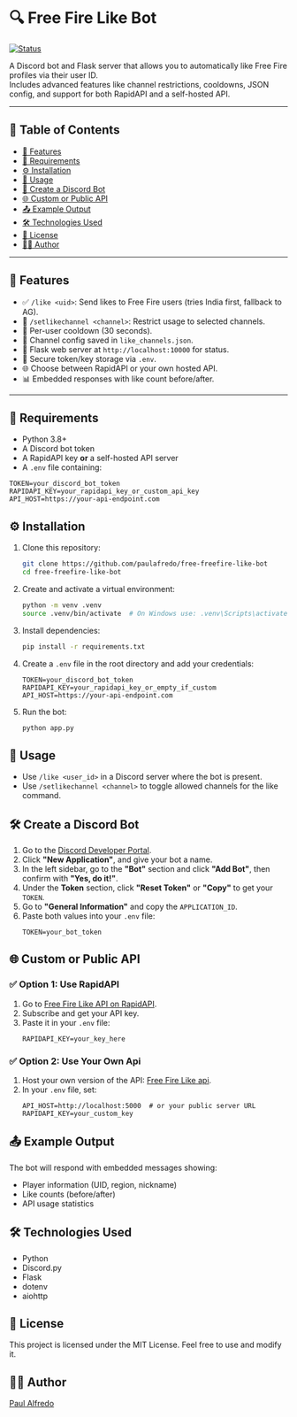 # 🔍 Free Fire Like Bot

[![Status](https://img.shields.io/badge/status-active-brightgreen)](https://img.shields.io/badge/status-active-brightgreen)

A Discord bot and Flask server that allows you to automatically like Free Fire profiles via their user ID.  
Includes advanced features like channel restrictions, cooldowns, JSON config, and support for both RapidAPI and a self-hosted API.

---

## 📌 Table of Contents

- [🚀 Features](#-features)
- [🧰 Requirements](#-requirements)
- [⚙️ Installation](#-installation)
- [💬 Usage](#-usage)
- [🤖 Create a Discord Bot](#-create-a-discord-bot)
- [🌐 Custom or Public API](#-custom-or-public-api)
- [📤 Example Output](#-example-output)
- [🛠 Technologies Used](#-technologies-used)
- [📄 License](#-license)
- [👨‍💻 Author](#-author)

---

## 🚀 Features

- ✅ `/like <uid>`: Send likes to Free Fire users (tries India first, fallback to AG).
- 🔐 `/setlikechannel <channel>`: Restrict usage to selected channels.
- 🔁 Per-user cooldown (30 seconds).
- 🧠 Channel config saved in `like_channels.json`.
- 📡 Flask web server at `http://localhost:10000` for status.
- 🔑 Secure token/key storage via `.env`.
- 🌐 Choose between RapidAPI or your own hosted API.
- 📊 Embedded responses with like count before/after.

---

## 🧰 Requirements

- Python 3.8+
- A Discord bot token
- A RapidAPI key **or** a self-hosted API server
- A `.env` file containing:

```
TOKEN=your_discord_bot_token
RAPIDAPI_KEY=your_rapidapi_key_or_custom_api_key
API_HOST=https://your-api-endpoint.com
```

## ⚙️ Installation

1. Clone this repository:
   ```bash
   git clone https://github.com/paulafredo/free-freefire-like-bot
   cd free-freefire-like-bot
   ```

2. Create and activate a virtual environment:
   ```bash
   python -m venv .venv
   source .venv/bin/activate  # On Windows use: .venv\Scripts\activate
   ```

3. Install dependencies:
   ```bash
   pip install -r requirements.txt
   ```

4. Create a `.env` file in the root directory and add your credentials:
   ```
   TOKEN=your_discord_bot_token
   RAPIDAPI_KEY=your_rapidapi_key_or_empty_if_custom
   API_HOST=https://your-api-endpoint.com
   ```

5. Run the bot:
   ```bash
   python app.py
   ```

## 💬 Usage

- Use `/like <user_id>` in a Discord server where the bot is present.
- Use `/setlikechannel <channel>` to toggle allowed channels for the like command.

## 🛠️ Create a Discord Bot

1. Go to the [Discord Developer Portal](https://discord.com/developers/applications).
2. Click **"New Application"**, and give your bot a name.
3. In the left sidebar, go to the **"Bot"** section and click **"Add Bot"**, then confirm with **"Yes, do it!"**.
4. Under the **Token** section, click **"Reset Token"** or **"Copy"** to get your `TOKEN`.
5. Go to **"General Information"** and copy the `APPLICATION_ID`.
6. Paste both values into your `.env` file:
   ```
   TOKEN=your_bot_token
   ```

## 🌐 Custom or Public API

### ✅ Option 1: Use RapidAPI

1. Go to [Free Fire Like API on RapidAPI](https://rapidapi.com/greatthug/api/free-fire-like1).
2. Subscribe and get your API key.
3. Paste it in your `.env` file:
   ```
   RAPIDAPI_KEY=your_key_here
   ```

### ✅ Option 2: Use Your Own Api

1. Host your own version of the API: [Free Fire Like api](https://github.com/paulafredo/free-api-like-freefire).
2. In your `.env` file, set:
   ```
   API_HOST=http://localhost:5000  # or your public server URL
   RAPIDAPI_KEY=your_custom_key
   ```

## 📤 Example Output

The bot will respond with embedded messages showing:
- Player information (UID, region, nickname)
- Like counts (before/after)
- API usage statistics

## 🛠 Technologies Used

- Python
- Discord.py
- Flask
- dotenv
- aiohttp

## 📄 License

This project is licensed under the MIT License. Feel free to use and modify it.

## 👨‍💻 Author

[Paul Alfredo](https://github.com/paulafredo)
